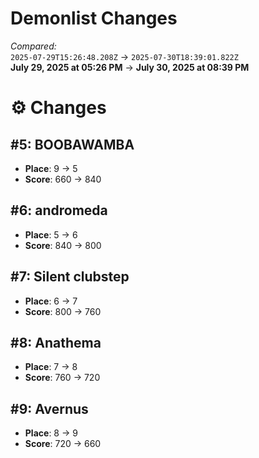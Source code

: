 # Demonlist Changes

_Compared:_<br />
`2025-07-29T15:26:48.208Z` → `2025-07-30T18:39:01.822Z`<br />
**July 29, 2025 at 05:26 PM** → **July 30, 2025 at 08:39 PM**

# ⚙️ Changes
## #5: BOOBAWAMBA

- **Place**: 9 → 5
- **Score**: 660 → 840

## #6: andromeda

- **Place**: 5 → 6
- **Score**: 840 → 800

## #7: Silent clubstep

- **Place**: 6 → 7
- **Score**: 800 → 760

## #8: Anathema

- **Place**: 7 → 8
- **Score**: 760 → 720

## #9: Avernus

- **Place**: 8 → 9
- **Score**: 720 → 660

